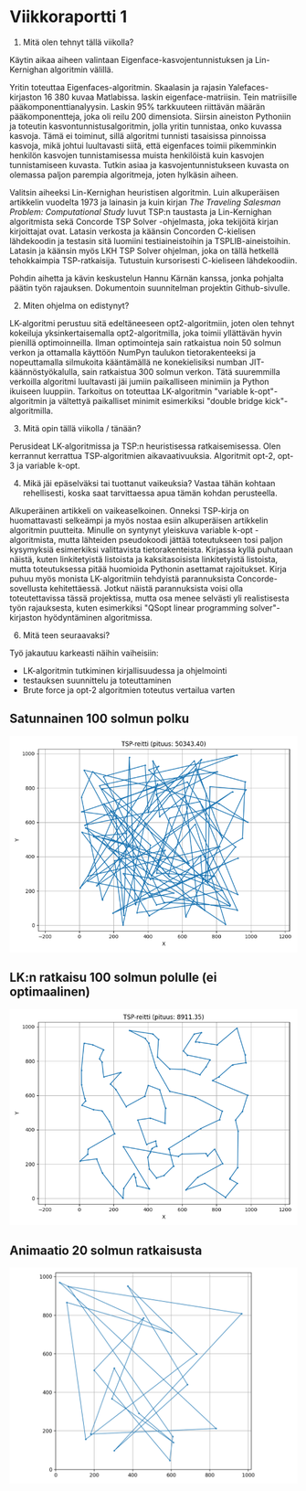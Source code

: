 # Viikkoraportti 1

1. Mitä olen tehnyt tällä viikolla?

Käytin aikaa aiheen valintaan Eigenface-kasvojentunnistuksen ja Lin-Kernighan algoritmin välillä.

Yritin toteuttaa Eigenfaces-algoritmin. Skaalasin ja rajasin Yalefaces-kirjaston 16 380 kuvaa Matlabissa. laskin eigenface-matriisin. Tein matriisille pääkomponenttianalyysin. Laskin 95% tarkkuuteen riittävän määrän pääkomponentteja, joka oli reilu 200 dimensiota. Siirsin aineiston Pythoniin ja toteutin kasvontunnistusalgoritmin, jolla yritin tunnistaa, onko kuvassa kasvoja. Tämä ei toiminut, sillä algoritmi tunnisti tasaisissa pinnoissa kasvoja, mikä johtui luultavasti siitä, että eigenfaces toimii pikemminkin henkilön kasvojen tunnistamisessa muista henkilöistä kuin kasvojen tunnistamiseen kuvasta. Tutkin asiaa ja kasvojentunnistukseen kuvasta on olemassa paljon parempia algoritmeja, joten hylkäsin aiheen.

Valitsin aiheeksi Lin-Kernighan heuristisen algoritmin. Luin alkuperäisen artikkelin vuodelta 1973 ja lainasin ja kuin kirjan _The Traveling Salesman Problem: Computational Study_ luvut TSP:n taustasta ja Lin-Kernighan algoritmista sekä Concorde TSP Solver -ohjelmasta, joka tekijöitä kirjan kirjoittajat ovat. Latasin verkosta ja käänsin Concorden C-kielisen lähdekoodin ja testasin sitä luomiini testiaineistoihin ja TSPLIB-aineistoihin. Latasin ja käänsin myös LKH TSP Solver ohjelman, joka on tällä hetkellä tehokkaimpia TSP-ratkaisija. Tutustuin kursorisesti C-kieliseen lähdekoodiin. 

Pohdin aihetta ja kävin keskustelun Hannu Kärnän kanssa, jonka pohjalta päätin työn rajauksen. Dokumentoin suunnitelman projektin Github-sivulle.    

2. Miten ohjelma on edistynyt?

LK-algoritmi perustuu sitä edeltäneeseen opt2-algoritmiin, joten olen tehnyt kokeiluja yksinkertaisemalla opt2-algoritmilla, joka toimii yllättävän hyvin pienillä optimoinneilla. Ilman optimointeja sain ratkaistua noin 50 solmun verkon ja ottamalla käyttöön NumPyn taulukon tietorakenteeksi ja nopeuttamalla silmukoita kääntämällä ne konekielisiksi numban JIT-käännöstyökalulla, sain ratkaistua 300 solmun verkon. Tätä suuremmilla verkoilla algoritmi luultavasti jäi jumiin paikalliseen minimiin ja Python ikuiseen luuppiin. Tarkoitus on toteuttaa LK-algoritmin "variable k-opt"-algoritmin ja vältettyä paikalliset minimit esimerkiksi "double bridge kick"-algoritmilla. 

3. Mitä opin tällä viikolla / tänään?

Perusideat LK-algoritmissa ja TSP:n heuristisessa ratkaisemisessa. Olen kerrannut kerrattua TSP-algoritmien aikavaativuuksia. Algoritmit opt-2, opt-3 ja variable k-opt. 

4. Mikä jäi epäselväksi tai tuottanut vaikeuksia? Vastaa tähän kohtaan rehellisesti, koska saat tarvittaessa apua tämän kohdan perusteella.

Alkuperäinen artikkeli on vaikeaselkoinen. Onneksi TSP-kirja on huomattavasti selkeämpi ja myös nostaa esiin alkuperäisen artikkelin algoritmin puutteita. Minulle on syntynyt yleiskuva variable k-opt -algoritmista, mutta lähteiden pseudokoodi jättää toteutukseen tosi paljon kysymyksiä esimerkiksi valittavista tietorakenteista. Kirjassa kyllä puhutaan näistä, kuten linkitetyistä listoista ja kaksitasoisista linkitetyistä listoista, mutta toteutuksessa pitää huomioida Pythonin asettamat rajoitukset. Kirja puhuu myös monista LK-algoritmiin tehdyistä parannuksista Concorde-sovellusta kehitettäessä. Jotkut näistä parannuksista voisi olla toteutettavissa tässä projektissa, mutta osa menee selvästi yli realistisesta työn rajauksesta, kuten esimerkiksi "QSopt linear programming solver"-kirjaston hyödyntäminen algoritmissa.

6. Mitä teen seuraavaksi?

Työ jakautuu karkeasti näihin vaiheisiin:
- LK-algoritmin tutkiminen kirjallisuudessa ja ohjelmointi
- testauksen suunnittelu ja toteuttaminen
- Brute force ja opt-2 algoritmien toteutus vertailua varten

## Satunnainen 100 solmun polku
![Satunnainen 100 solmun polku](/kuvat/random_tour.png)

## LK:n ratkaisu 100 solmun polulle (ei optimaalinen)
![LK:n ratkaisema 100 solmun polku](/kuvat/lk-k-depth-1.png)

## Animaatio 20 solmun ratkaisusta
![Animaatio 20 solmun ratkaisusta](/kuvat/lk_tsp.gif)

